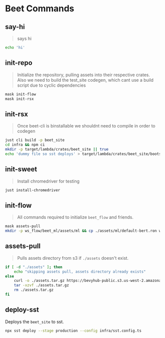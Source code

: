# Beet Commands


## say-hi

> says hi
```sh
echo 'hi'
```

## init-repo

> Initialize the repository, pulling assets into their respective crates. Also we need to build the test_site codegen, which cant use a build script due to cyclic dependencies

```sh
mask init-flow
mask init-rsx
```

## init-rsx

> Once beet-cli is binstallable we shouldnt need to compile in order to codegen

```sh
just cli build -p beet_site
cd infra && npm ci
mkdir -p target/lambda/crates/beet_site || true
echo 'dummy file so sst deploys' > target/lambda/crates/beet_site/bootstrap
```

## init-sweet

> Install chromedriver for testing

```sh
just install-chromedriver
```

## init-flow

> All commands required to initialize `beet_flow` and friends.

```sh
mask assets-pull
mkdir -p ws_flow/beet_ml/assets/ml && cp ./assets/ml/default-bert.ron ws_flow/beet_ml/assets/ml/default.bert.ron
```

## assets-pull

> Pulls assets directory from s3 if `./assets` doesn't exist.


```sh
if [ -d "./assets" ]; then
	echo "skipping assets pull, assets directory already exists"
else
	curl -o ./assets.tar.gz https://bevyhub-public.s3.us-west-2.amazonaws.com/assets.tar.gz
	tar -xzvf ./assets.tar.gz
	rm ./assets.tar.gz
fi
```

## deploy-sst

Deploys the `beet_site` to sst.
```sh
npx sst deploy --stage production --config infra/sst.config.ts
```